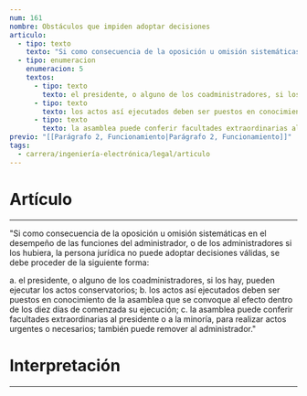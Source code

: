 ```yaml
---
num: 161
nombre: Obstáculos que impiden adoptar decisiones
articulo:
  - tipo: texto
    texto: "Si como consecuencia de la oposición u omisión sistemáticas en el desempeño de las funciones del administrador, o de los administradores si los hubiera, la persona jurídica no puede adoptar decisiones válidas, se debe proceder de la siguiente forma:"
  - tipo: enumeracion
    enumeracion: 5
    textos:
      - tipo: texto
        texto: el presidente, o alguno de los coadministradores, si los hay, pueden ejecutar los actos conservatorios;
      - tipo: texto
        texto: los actos así ejecutados deben ser puestos en conocimiento de la asamblea que se convoque al efecto dentro de los diez días de comenzada su ejecución;
      - tipo: texto
        texto: la asamblea puede conferir facultades extraordinarias al presidente o a la minoría, para realizar actos urgentes o necesarios; también puede remover al administrador.
previo: "[[Parágrafo 2, Funcionamiento|Parágrafo 2, Funcionamiento]]"
tags:
  - carrera/ingeniería-electrónica/legal/articulo
---
```

# Artículo
---
"Si como consecuencia de la oposición u omisión sistemáticas en el desempeño de las funciones del administrador, o de los administradores si los hubiera, la persona jurídica no puede adoptar decisiones válidas, se debe proceder de la siguiente forma:

 a. el presidente, o alguno de los coadministradores, si los hay, pueden ejecutar los actos conservatorios;
 b. los actos así ejecutados deben ser puestos en conocimiento de la asamblea que se convoque al efecto dentro de los diez días de comenzada su ejecución;
 c. la asamblea puede conferir facultades extraordinarias al presidente o a la minoría, para realizar actos urgentes o necesarios; también puede remover al administrador."

# Interpretación
---
